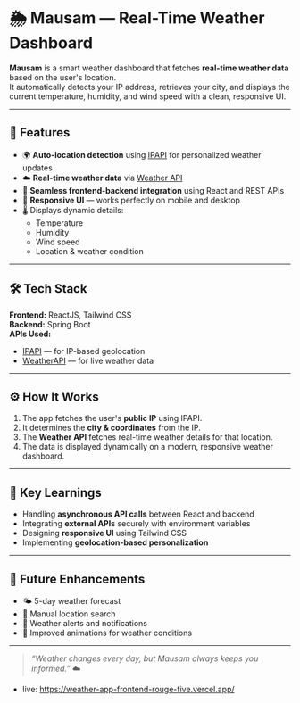 # 🌦️ Mausam — Real-Time Weather Dashboard

**Mausam** is a smart weather dashboard that fetches **real-time weather data** based on the user's location.  
It automatically detects your IP address, retrieves your city, and displays the current temperature, humidity, and wind speed with a clean, responsive UI.

---

## 🚀 Features

- 🌍 **Auto-location detection** using [IPAPI](https://ipapi.co/) for personalized weather updates  
- ☁️ **Real-time weather data** via [Weather API](https://www.weatherapi.com/)  
- 🔄 **Seamless frontend-backend integration** using React and REST APIs  
- 📱 **Responsive UI** — works perfectly on mobile and desktop  
- 🌡️ Displays dynamic details:
  - Temperature  
  - Humidity  
  - Wind speed  
  - Location & weather condition  

---

## 🛠️ Tech Stack

**Frontend:** ReactJS, Tailwind CSS  
**Backend:** Spring Boot   
**APIs Used:**  
- [IPAPI](https://ipapi.co/) — for IP-based geolocation  
- [WeatherAPI](https://www.weatherapi.com/) — for live weather data  

---

## ⚙️ How It Works

1. The app fetches the user's **public IP** using IPAPI.  
2. It determines the **city & coordinates** from the IP.  
3. The **Weather API** fetches real-time weather details for that location.  
4. The data is displayed dynamically on a modern, responsive weather dashboard.

---

## 🧠 Key Learnings

- Handling **asynchronous API calls** between React and backend  
- Integrating **external APIs** securely with environment variables  
- Designing **responsive UI** using Tailwind CSS  
- Implementing **geolocation-based personalization**

---

## 🚀 Future Enhancements

- 🌤️ 5-day weather forecast  
- 📍 Manual location search  
- 🔔 Weather alerts and notifications  
- 🎨 Improved animations for weather conditions  

---

> *“Weather changes every day, but Mausam always keeps you informed.”* ☁️
-  live: https://weather-app-frontend-rouge-five.vercel.app/
